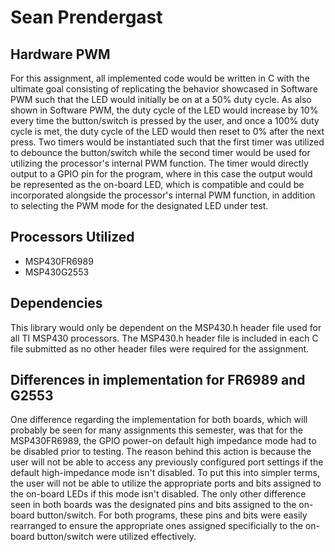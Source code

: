 # Sean Prendergast

## Hardware PWM

For this assignment, all implemented code would be written in C with the ultimate goal consisting of replicating the behavior showcased in Software PWM such that the LED would initially be on at a 50% duty cycle. As also shown in Software PWM, the duty cycle of the LED would increase by 10% every time the button/switch is pressed by the user, and once a 100% duty cycle is met, the duty cycle of the LED would then reset to 0% after the next press. Two timers would be instantiated such that the first timer was utilized to debounce the button/switch while the second timer would be used for utilizing the processor's internal PWM function. The timer would directly output to a GPIO pin for the program, where in this case the output would be represented as the on-board LED, which is compatible and could be incorporated alongside the processor's internal PWM function, in addition to selecting the PWM mode for the designated LED under test.
## Processors Utilized
* MSP430FR6989
* MSP430G2553

## Dependencies
This library would only be dependent on the MSP430.h header file used for all TI MSP430 processors. The MSP430.h header file is included in each C file submitted as no other header files were required for the assignment.

## Differences in implementation for FR6989 and G2553
One difference regarding the implementation for both boards, which will probably be seen for many assignments this semester, was that for the MSP430FR6989, the GPIO power-on default high impedance mode had to be disabled prior to testing. The reason behind this action is because the user will not be able to access any previously configured port settings if the default high-impedance mode isn't disabled. To put this into simpler terms, the user will not be able to utilize the appropriate ports and bits assigned to the on-board LEDs if this mode isn't disabled. The only other difference seen in both boards was the designated pins and bits assigned to the on-board button/switch. For both programs, these pins and bits were easily rearranged to ensure the appropriate ones assigned specificially to the on-board button/switch were utilized effectively.
